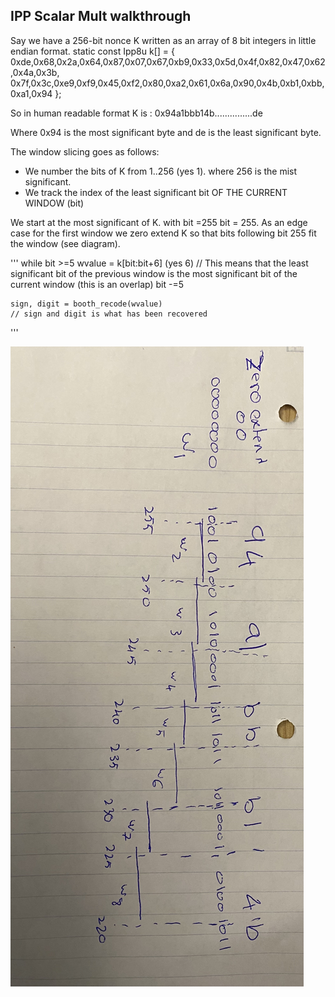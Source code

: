 ## IPP Scalar Mult walkthrough

Say we have a 256-bit nonce K written as an array of 8 bit integers in little endian format.
static const Ipp8u k[]          = { 0xde,0x68,0x2a,0x64,0x87,0x07,0x67,0xb9,0x33,0x5d,0x4f,0x82,0x47,0x62,0x4a,0x3b,
                                    0x7f,0x3c,0xe9,0xf9,0x45,0xf2,0x80,0xa2,0x61,0x6a,0x90,0x4b,0xb1,0xbb,0xa1,0x94 };

So in human readable format K is :
0x94a1bbb14b...............de

Where 0x94 is the most significant byte and de is the least significant byte.

The window slicing goes as follows:

- We number the bits of K from 1..256 (yes 1). where 256 is the mist significant.
- We track the index of the least significant bit OF THE CURRENT WINDOW (bit)

We start at the most significant of K. with bit =255
bit = 255.
As an edge case for the first window we zero extend K so that bits following bit 255 fit the window (see diagram).

'''
while bit >=5
    wvalue = k[bit:bit+6] (yes 6)
    // This means that the least significant bit of the previous window is the most significant bit of the current window (this is an overlap)
    bit -=5

    sign, digit = booth_recode(wvalue)
    // sign and digit is what has been recovered 
'''

![alt text](https://github.com/samyamer/sgx-key-extract/blob/main/IMG_2550.jpg)